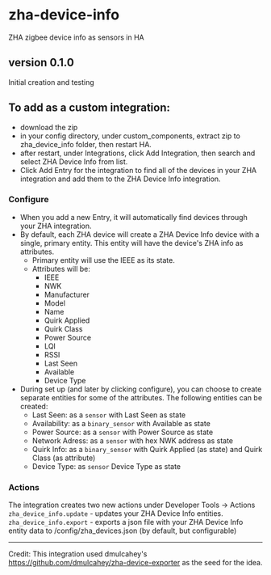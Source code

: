 # zha-device-info
ZHA zigbee device info as sensors in HA

## version 0.1.0
Initial creation and testing

## To add as a custom integration:
- download the zip
- in your config directory, under custom_components, extract zip to zha_device_info folder, then restart HA.
- after restart, under Integrations, click Add Integration, then search and select ZHA Device Info from list.
- Click Add Entry for the integration to find all of the devices in your ZHA integration and add them to the ZHA Device Info integration.

### Configure
- When you add a new Entry, it will automatically find devices through your ZHA integration.
- By default, each ZHA device will create a ZHA Device Info device with a single, primary entity. This entity will have the device's ZHA info as attributes.
    - Primary entity will use the IEEE as its state.
    - Attributes will be:
        - IEEE
        - NWK
        - Manufacturer
        - Model
        - Name
        - Quirk Applied
        - Quirk Class
        - Power Source
        - LQI
        - RSSI
        - Last Seen
        - Available
        - Device Type
- During set up (and later by clicking configure), you can choose to create separate entities for some of the attributes. The following entities can be created:
    - Last Seen: as a `sensor` with  Last Seen as state
    - Availability: as a `binary_sensor` with Available as state
    - Power Source: as a `sensor` with Power Source as state
    - Network Adress: as a `sensor` with hex NWK address as state
    - Quirk Info: as a `binary_sensor` with Quirk Applied (as state) and Quirk Class (as attribute)
    - Device Type: as `sensor` Device Type as state

### Actions
The integration creates two new actions under Developer Tools -> Actions
`zha_device_info.update` - updates your ZHA Device Info entities.
`zha_device_info.export` - exports a json file with your ZHA Device Info entity data to /config/zha_devices.json (by default, but configurable)


---
Credit:
This integration used dmulcahey's https://github.com/dmulcahey/zha-device-exporter as the seed for the idea.

